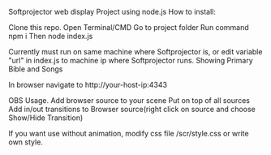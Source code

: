Softprojector web display
Project using node.js
How to install:

Clone this repo.
Open Terminal/CMD
Go to project folder
Run command npm i
Then node index.js

Currently must run on same machine where Softprojector is, or edit variable "url" in index.js to machine ip where Softprojector runs. Showing Primary Bible and Songs

In browser navigate to http://your-host-ip:4343

OBS Usage. Add browser source to your scene
Put on top of all sources
Add in/out transitions to Browser source(right click on source and choose Show/Hide Transition)

If you want use without animation, modify css file /scr/style.css or write own style.
